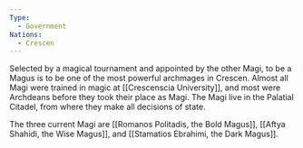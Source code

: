 ```yaml
---
Type:
  - Government
Nations:
  - Crescen
---
```


Selected by a magical tournament and appointed by the other Magi, to be a Magus is to be one of the most powerful archmages in Crescen. Almost all Magi were trained in magic at [[Crescenscia University]], and most were Archdeans before they took their place as Magi. The Magi live in the Palatial Citadel, from where they make all decisions of state.

The three current Magi are [[Romanos Politadis, the Bold Magus]], [[Aftya Shahidi, the Wise Magus]], and [[Stamatios Ebrahimi, the Dark Magus]].